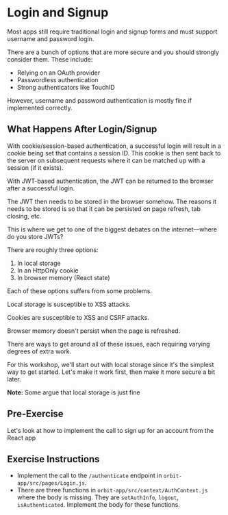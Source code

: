 # Login and Signup

Most apps still require traditional login and signup forms and must support username and password login.

There are a bunch of options that are more secure and you should strongly consider them. These include:

- Relying on an OAuth provider
- Passwordless authentication
- Strong authenticators like TouchID

However, username and password authentication is mostly fine if implemented correctly.

## What Happens After Login/Signup

With cookie/session-based authentication, a successful login will result in a cookie being set that contains a session ID. This cookie is then sent back to the server on subsequent requests where it can be matched up with a session (if it exists).

With JWT-based authentication, the JWT can be returned to the browser after a successful login.

The JWT then needs to be stored in the browser somehow. The reasons it needs to be stored is so that it can be persisted on page refresh, tab closing, etc.

This is where we get to one of the biggest debates on the internet––where do you store JWTs?

There are roughly three options:

1. In local storage
2. In an HttpOnly cookie
3. In browser memory (React state)

Each of these options suffers from some problems.

Local storage is susceptible to XSS attacks.

Cookies are susceptible to XSS and CSRF attacks.

Browser memory doesn't persist when the page is refreshed.

There are ways to get around all of these issues, each requiring varying degrees of extra work.

For this workshop, we'll start out with local storage since it's the simplest way to get started. Let's make it work first, then make it more secure a bit later.

**Note:** Some argue that local storage is just fine

## Pre-Exercise

Let's look at how to implement the call to sign up for an account from the React app

## Exercise Instructions

- Implement the call to the `/authenticate` endpoint in `orbit-app/src/pages/Login.js`.
- There are three functions in `orbit-app/src/context/AuthContext.js` where the body is missing. They are `setAuthInfo`, `logout`, `isAuthenticated`. Implement the body for these functions.
